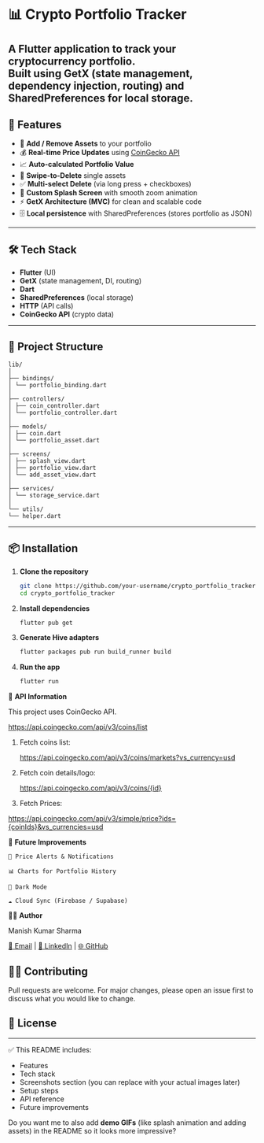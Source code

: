 # 📊 Crypto Portfolio Tracker

A Flutter application to track your cryptocurrency portfolio.  
Built using **GetX** (state management, dependency injection, routing) and **SharedPreferences** for local storage.
---

## 🚀 Features

- 📌 **Add / Remove Assets** to your portfolio
- 💰 **Real-time Price Updates** using [CoinGecko API](https://www.coingecko.com/en/api)
- 📈 **Auto-calculated Portfolio Value**
- 🔄 **Swipe-to-Delete** single assets
- ✅ **Multi-select Delete** (via long press + checkboxes)
- 🎨 **Custom Splash Screen** with smooth zoom animation
- ⚡ **GetX Architecture (MVC)** for clean and scalable code
- 🗄 **Local persistence** with SharedPreferences (stores portfolio as JSON)

---

## 🛠️ Tech Stack

- **Flutter** (UI)
- **GetX** (state management, DI, routing)
- **Dart**
- **SharedPreferences** (local storage)
- **HTTP** (API calls)
- **CoinGecko API** (crypto data)
---

## 📂 Project Structure

    lib/
    │
    ├── bindings/
    │ └── portfolio_binding.dart
    │
    ├── controllers/
    │ ├── coin_controller.dart
    │ └── portfolio_controller.dart
    │
    ├── models/
    │ ├── coin.dart
    │ └── portfolio_asset.dart
    │
    ├── screens/
    │ ├── splash_view.dart
    │ ├── portfolio_view.dart
    │ └── add_asset_view.dart
    │
    ├── services/
    │ └── storage_service.dart
    │
    └── utils/
    └── helper.dart

---

## 📦 Installation

1. **Clone the repository**
   ```bash
   git clone https://github.com/your-username/crypto_portfolio_tracker.git
   cd crypto_portfolio_tracker

2. **Install dependencies**

      ```bash
     flutter pub get

4. **Generate Hive adapters**

      ```bash
     flutter packages pub run build_runner build

6. **Run the app**

      ```bash
     flutter run

**🔑** **API Information**

This project uses CoinGecko API.

  https://api.coingecko.com/api/v3/coins/list

1. Fetch coins list:

    https://api.coingecko.com/api/v3/coins/markets?vs_currency=usd

2. Fetch coin details/logo:

    https://api.coingecko.com/api/v3/coins/{id}
3. Fetch Prices:

  https://api.coingecko.com/api/v3/simple/price?ids={coinIds}&vs_currencies=usd

**🧩** **Future Improvements**

    🔔 Price Alerts & Notifications
    
    📊 Charts for Portfolio History
    
    🌙 Dark Mode
    
    ☁️ Cloud Sync (Firebase / Supabase)

**👨‍💻** **Author**

Manish Kumar Sharma

[📧 Email](mailto:your-mksharma256001@gmail.com) | [💼 LinkedIn](https://www.linkedin.com/in/mks001/) | [🌐 GitHub](https://github.com/Manish123Sharma)


## 🧑‍💻 Contributing

Pull requests are welcome. For major changes, please open an issue first
to discuss what you would like to change.

##  📜 License


---

✅ This README includes:
- Features  
- Tech stack  
- Screenshots section (you can replace with your actual images later)  
- Setup steps  
- API reference  
- Future improvements  

Do you want me to also add **demo GIFs** (like splash animation and adding assets) in the README so it looks more impressive?

